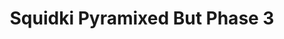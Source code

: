 ---
slug: squidki-pyramixed-but-phase-3
title: Squidki Pyramixed But Phase 3
description: "Squidki Pyramixed But Phase 3 is an exciting online game. Play for free directly in your browser!"
icon: /images/new_mods/Sprunki Pyramixed But Phase 3.png
url: https://wowtbc.net/sprunkin/pyramixed-phase3/index.html
previewImage: /images/new_mods/Sprunki Pyramixed But Phase 3.png
type: new mods

# SEO配置
seo:
  title: "Squidki Pyramixed But Phase 3 - Play Free Online Game | Fun Browser Games"
  description: "Squidki Pyramixed But Phase 3 - Play this fun online game for free in your browser. No download required!"
  ogImage: "/images/new_mods/Sprunki Pyramixed But Phase 3.png"
  keywords: "squidki-pyramixed-but-phase-3, online game, browser game, free game, new mods game, play online"

videoUrls:
  - https://www.youtube.com/embed/example1
  - https://www.youtube.com/embed/example2

whyPlay:
  title: "Why Play Squidki Pyramixed But Phase 3?"
  items:
    - "Immersive Gameplay: Squidki Pyramixed But Phase 3 offers an engaging and immersive gaming experience that will keep you entertained for hours"
    - "Challenging Levels: Test your skills with increasingly difficult challenges and obstacles"
    - "Beautiful Graphics: Enjoy stunning visuals and smooth animations that bring the game world to life"
    - "Regular Updates: New content and features are added regularly to keep the game fresh and exciting"
    - "Free to Play: Experience all the fun without spending a penny"
    - "Community Features: Connect with other players, share strategies, and compete for high scores"
    - "Cross-Platform: Play on any device with a web browser, no downloads required"

features:
  title: "Key Features of Squidki Pyramixed But Phase 3"
  image: "/images/new_mods/Sprunki Pyramixed But Phase 3.png"
  items:
    - "Intuitive Controls: Easy to learn controls make Squidki Pyramixed But Phase 3 accessible for players of all skill levels"
    - "Multiple Game Modes: Enjoy various gameplay options that provide different challenges and experiences"
    - "Character Customization: Personalize your gaming experience with unique characters and items"
    - "Achievement System: Complete special tasks to earn rewards and recognition"
    - "Leaderboards: Compete with players worldwide and see who can achieve the highest scores"

characteristics:
  title: "Game Characteristics"
  image: "/images/new_mods/Sprunki Pyramixed But Phase 3.png"
  items:
    - "Genre: New mods game with elements of strategy and skill"
    - "Difficulty: Suitable for both casual gamers and those seeking a challenge"
    - "Play Time: Quick sessions or extended gameplay, depending on your preference"
    - "Art Style: Vibrant and engaging visuals that enhance the gaming experience"
    - "Sound Design: Immersive audio that complements the gameplay perfectly"

info: "Squidki Pyramixed But Phase 3 is an exciting online game that offers players a unique and engaging gaming experience. With its intuitive controls, stunning visuals, and challenging gameplay, Squidki Pyramixed But Phase 3 provides hours of entertainment for players of all ages and skill levels. Whether you're looking for a quick gaming session during a break or an extended play session, Squidki Pyramixed But Phase 3 delivers an immersive experience that will keep you coming back for more. The game features multiple levels of increasing difficulty, ensuring that players are constantly challenged as they progress. With regular updates adding new content and features, Squidki Pyramixed But Phase 3 remains fresh and exciting, providing endless entertainment options for its growing community of players."

howToPlayIntro: "Welcome to Squidki Pyramixed But Phase 3! This guide will walk you through the basics and help you master the game. Whether you're a beginner or looking to improve your skills, these tips and instructions will enhance your gaming experience."

howToPlaySteps:
  - title: "Getting Started"
    description: "Begin your Squidki Pyramixed But Phase 3 adventure by familiarizing yourself with the controls. Use your keyboard or mouse to navigate through the game interface. The tutorial will guide you through the basic mechanics and help you understand the objectives."
  - title: "Understanding the Objectives"
    description: "In Squidki Pyramixed But Phase 3, your main goal is to progress through levels by completing specific objectives. Each level presents unique challenges that require different strategies and approaches."
  - title: "Mastering the Controls"
    description: "Practice using the controls to improve your precision and reaction time. Squidki Pyramixed But Phase 3 requires quick reflexes and strategic thinking to overcome obstacles and defeat opponents."
  - title: "Utilizing Power-ups"
    description: "Collect power-ups throughout the game to enhance your abilities and overcome difficult challenges. Each power-up offers unique advantages that can be crucial for success."
  - title: "Developing Strategies"
    description: "As you progress in Squidki Pyramixed But Phase 3, develop effective strategies for different scenarios. Analyze patterns, anticipate challenges, and adapt your approach to maximize your performance."

faq:
  title: "Frequently Asked Questions about Squidki Pyramixed But Phase 3"
  items:
    - question: "Is Squidki Pyramixed But Phase 3 free to play?"
      answer: "Yes, Squidki Pyramixed But Phase 3 is completely free to play directly in your web browser. No downloads or purchases are required to enjoy the full game experience."
    - question: "Can I play Squidki Pyramixed But Phase 3 on mobile devices?"
      answer: "Yes, Squidki Pyramixed But Phase 3 is optimized for both desktop and mobile play. You can enjoy the game on any device with a web browser and internet connection."
    - question: "Are there any in-game purchases?"
      answer: "While Squidki Pyramixed But Phase 3 is free to play, there may be optional in-game purchases available for cosmetic items or additional features that don't affect core gameplay."
    - question: "How often is Squidki Pyramixed But Phase 3 updated?"
      answer: "The developers regularly update Squidki Pyramixed But Phase 3 with new content, features, and improvements based on player feedback and game performance."
    - question: "Can I play Squidki Pyramixed But Phase 3 offline?"
      answer: "Currently, Squidki Pyramixed But Phase 3 requires an internet connection to play as it's a browser-based online game."
    - question: "Is Squidki Pyramixed But Phase 3 suitable for children?"
      answer: "Yes, Squidki Pyramixed But Phase 3 is designed to be family-friendly and suitable for players of all ages."
    - question: "How do I report bugs or issues?"
      answer: "If you encounter any problems while playing Squidki Pyramixed But Phase 3, you can report them through the game's support page or contact the developers directly through their website."
    - question: "Still Have Questions?"
      answer: "If you have additional questions about Squidki Pyramixed But Phase 3 that aren't covered in this FAQ, please visit our support center or contact our customer service team for assistance."
---